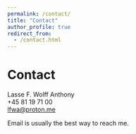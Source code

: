 ```yaml
---
permalink: /contact/
title: "Contact"
author_profile: true
redirect_from: 
  - /contact.html
---
```


# Contact
Lasse F. Wolff Anthony\
+45 81 19 71 00\
[lfwa@proton.me](mailto:lfwa@proton.me)

Email is usually the best way to reach me.
